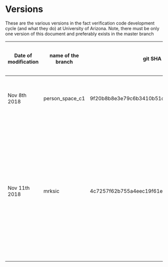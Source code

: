 
# Versions
These are the various versions in the fact verification code development cycle (and what they do) at University of Arizona. Note, there must be only one version of this document and preferably exists in the master branch

| Date of modification |name of the branch |git SHA | change made | New F1 score | New overall accuracy | New average Precision|  Merged with master? |Type of Classifier SVM or Decomp Attn | Notes |
| ------------- | ------------- | ------------- | ------------- | ------------- | ------------- | ------------- | ------------- | ------------- | ------------- |
| Nov 8th 2018|   person_space_c1 | 9f20b8b8e3e79c6b3410b51c3905f58042d42d28  | Replaced PERSON_C1 with PERSON C1 in the NER replacement code   | 0.46  | 0.5062006200620062  | 0.73| Yes | Decomp Attn | email dated:Fri, Nov 9, 3:26 PM  | 
| Nov 11th 2018|   mrksic | 4c7257f62b755a4eec19f61e29b444792964200c  | Does IR retrieval using their FEVERReader instead of our custom function.. We are in the middle of adding mrksic vectors in this branch, so no results. But  This should be added to master main for hand crafted development channel|  NA | NA  | NA | No | SVM | | 
